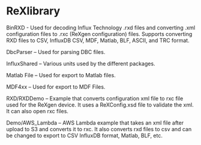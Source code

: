 # ReXlibrary

BinRXD - Used for decoding Influx Technology .rxd files and converting .xml configuration files to .rxc (ReXgen configuration) files. Supports converting RXD files to CSV, InfluxDB CSV, MDF, Matlab, BLF, ASCII, and TRC format.

DbcParser – Used for parsing DBC files.

InfluxShared – Various units used by the different packages.

Matlab File – Used for export to Matlab files.

MDF4xx – Used for export to MDF Files.

RXD/RXDDemo – Example that converts configuration xml file to rxc file used for the ReXgen device. It uses a ReXConfig.xsd file to validate the xml. It can also open rxc files.

Demo/AWS\_Lambda – AWS Lambda example that takes an xml file after upload to S3 and converts it to rxc. It also converts rxd files to csv and can be changed to export to CSV InfluxDB format, Matlab, BLF, etc.

